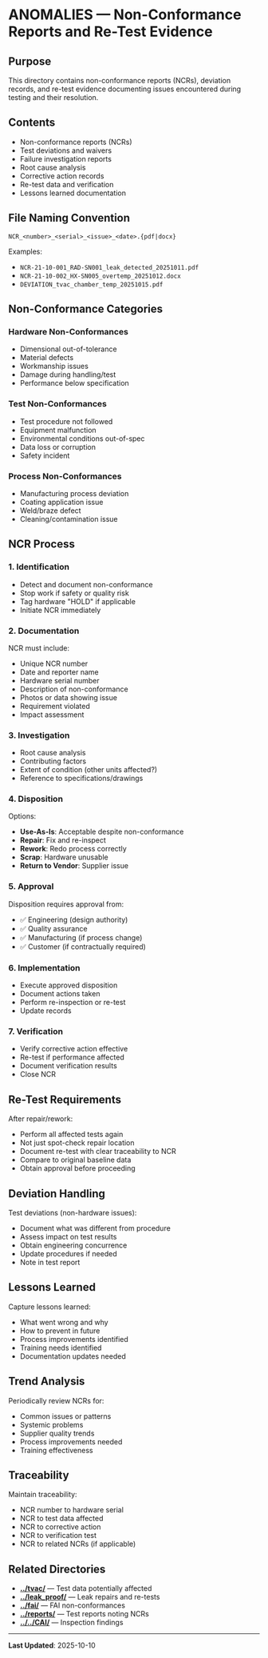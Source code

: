 # ANOMALIES — Non-Conformance Reports and Re-Test Evidence

## Purpose

This directory contains non-conformance reports (NCRs), deviation records, and re-test evidence documenting issues encountered during testing and their resolution.

## Contents

- Non-conformance reports (NCRs)
- Test deviations and waivers
- Failure investigation reports
- Root cause analysis
- Corrective action records
- Re-test data and verification
- Lessons learned documentation

## File Naming Convention

```
NCR_<number>_<serial>_<issue>_<date>.{pdf|docx}
```

Examples:
- `NCR-21-10-001_RAD-SN001_leak_detected_20251011.pdf`
- `NCR-21-10-002_HX-SN005_overtemp_20251012.docx`
- `DEVIATION_tvac_chamber_temp_20251015.pdf`

## Non-Conformance Categories

### Hardware Non-Conformances
- Dimensional out-of-tolerance
- Material defects
- Workmanship issues
- Damage during handling/test
- Performance below specification

### Test Non-Conformances
- Test procedure not followed
- Equipment malfunction
- Environmental conditions out-of-spec
- Data loss or corruption
- Safety incident

### Process Non-Conformances
- Manufacturing process deviation
- Coating application issue
- Weld/braze defect
- Cleaning/contamination issue

## NCR Process

### 1. Identification
- Detect and document non-conformance
- Stop work if safety or quality risk
- Tag hardware "HOLD" if applicable
- Initiate NCR immediately

### 2. Documentation
NCR must include:
- Unique NCR number
- Date and reporter name
- Hardware serial number
- Description of non-conformance
- Photos or data showing issue
- Requirement violated
- Impact assessment

### 3. Investigation
- Root cause analysis
- Contributing factors
- Extent of condition (other units affected?)
- Reference to specifications/drawings

### 4. Disposition
Options:
- **Use-As-Is**: Acceptable despite non-conformance
- **Repair**: Fix and re-inspect
- **Rework**: Redo process correctly
- **Scrap**: Hardware unusable
- **Return to Vendor**: Supplier issue

### 5. Approval
Disposition requires approval from:
- ✅ Engineering (design authority)
- ✅ Quality assurance
- ✅ Manufacturing (if process change)
- ✅ Customer (if contractually required)

### 6. Implementation
- Execute approved disposition
- Document actions taken
- Perform re-inspection or re-test
- Update records

### 7. Verification
- Verify corrective action effective
- Re-test if performance affected
- Document verification results
- Close NCR

## Re-Test Requirements

After repair/rework:
- Perform all affected tests again
- Not just spot-check repair location
- Document re-test with clear traceability to NCR
- Compare to original baseline data
- Obtain approval before proceeding

## Deviation Handling

Test deviations (non-hardware issues):
- Document what was different from procedure
- Assess impact on test results
- Obtain engineering concurrence
- Update procedures if needed
- Note in test report

## Lessons Learned

Capture lessons learned:
- What went wrong and why
- How to prevent in future
- Process improvements identified
- Training needs identified
- Documentation updates needed

## Trend Analysis

Periodically review NCRs for:
- Common issues or patterns
- Systemic problems
- Supplier quality trends
- Process improvements needed
- Training effectiveness

## Traceability

Maintain traceability:
- NCR number to hardware serial
- NCR to test data affected
- NCR to corrective action
- NCR to verification test
- NCR to related NCRs (if applicable)

## Related Directories

- **[../tvac/](../tvac/)** — Test data potentially affected
- **[../leak_proof/](../leak_proof/)** — Leak repairs and re-tests
- **[../fai/](../fai/)** — FAI non-conformances
- **[../reports/](../reports/)** — Test reports noting NCRs
- **[../../CAI/](../../CAI/)** — Inspection findings

---

**Last Updated**: 2025-10-10
